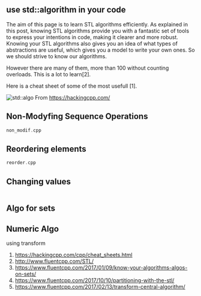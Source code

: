 ## use std::algorithm in your code

The aim of this page is to learn STL algorithms efficiently. As explained in this post, knowing STL algorithms provide you with a fantastic set of tools to express your intentions in code, making it clearer and more robust. Knowing your STL algorithms also gives you an idea of what types of abstractions are useful, which gives you a model to write your own ones. So we should strive to know our algorithms.

However there are many of them, more than 100 without counting overloads. This is a lot to learn[2].

Here is a cheat sheet of some of the most usefull [1].

![std::algo](https://hackingcpp.com/cpp/std/algorithms.png)
From https://hackingcpp.com/

## Non-Modyfing Sequence Operations
```cpp
non_modif.cpp
```


## Reordering elements

```cpp
reorder.cpp
```

## Changing values

```cpp

```

## Algo for sets

## Numeric Algo
using transform




1. https://hackingcpp.com/cpp/cheat_sheets.html
2. http://www.fluentcpp.com/STL/
3. https://www.fluentcpp.com/2017/01/09/know-your-algorithms-algos-on-sets/
4. https://www.fluentcpp.com/2017/10/10/partitioning-with-the-stl/
5. https://www.fluentcpp.com/2017/02/13/transform-central-algorithm/




